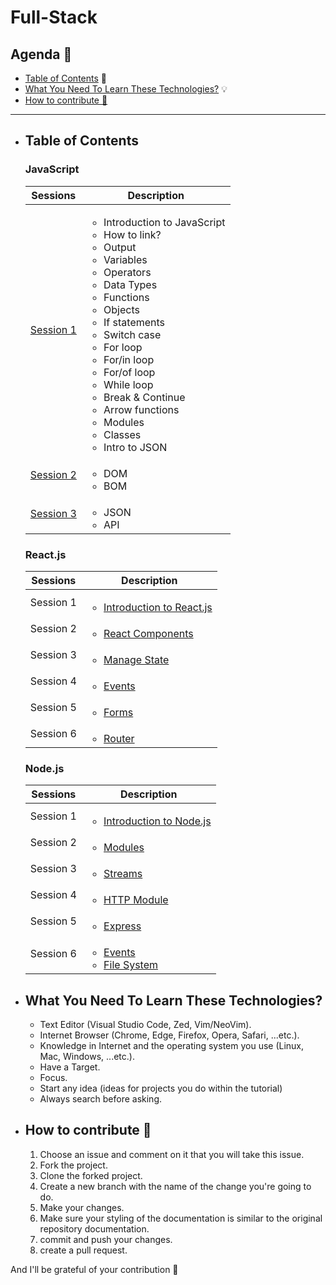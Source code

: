# Full-Stack

## Agenda 📑

- [Table of Contents](https://github.com/nadamedhat27/Full-Stack#table-of-contents) 🔖
- [What You Need To Learn These Technologies?](https://github.com/nadamedhat27/Full-Stack#what-you-need-to-learn-these-technologies) 💡
- [How to contribute 🤝](https://github.com/nadamedhat27/Full-Stack#how-to-contribute-)

----------------------------------------------------------------
- ## Table of Contents

  ### JavaScript
  | Sessions | Description |
  |------|------|
  | [Session 1](./Javascript/Session%201/) | <ul> <li>Introduction to JavaScript <li>How to link? <li> Output <li>Variables <li> Operators <li> Data Types <li> Functions <li> Objects <li> If statements <li> Switch case <li> For loop <li> For/in loop <li> For/of loop <li> While loop <li> Break & Continue <li> Arrow functions <li> Modules <li> Classes <li> Intro to JSON   </ul> |
  | [Session 2](./Javascript/Session%202/) | <ul> <li> DOM <li> BOM </ul> |
  | [Session 3](./Javascript/Session%203/) | <ul> <li> JSON <li> API </ul> |


  ### React.js
  | Sessions | Description |
  |------|------|
  | Session 1 | <ul> <li> [Introduction to React.js](./Front-End/React.js/introduction%20to%20React.js/) </ul> |
  | Session 2 | <ul> <li> [React Components](./Front-End/React.js/React%20Components/) </ul> |
  | Session 3 | <ul> <li> [Manage State](./Front-End/React.js/Manage%20State%20in%20React/) </ul> |
  | Session 4 | <ul> <li> [Events](./Front-End/React.js/React%20Events/) </ul> |
  | Session 5 | <ul> <li> [Forms](./Front-End/React.js/Forms%20in%20React.js/) </ul> |
  | Session 6 | <ul> <li> [Router](./Front-End/React.js/React%20Router/) </ul> |
  
  ### Node.js
  | Sessions | Description |
  |------|------|
  | Session 1 | <ul> <li> [Introduction to Node.js](./Back-End/Node.js/introduction%20to%20Node.js/) </ul> |
  | Session 2 | <ul> <li> [Modules](./Back-End/Node.js/modules/basic_modules/) </ul> |
  | Session 3 | <ul> <li> [Streams](./Back-End/Node.js/streams/) |
  | Session 4 | <ul> <li> [HTTP Module](./Back-End/Node.js/http%20module/) |
  | Session 5 | <ul> <li> [Express](./Back-End/Node.js/express) |
  | Session 6 | <ul> <li> [Events](./Back-End/Node.js/event) </li> <li> [File System](./Back-End/Node.js/file%20system) |

  

- ## What You Need To Learn These Technologies?
  
  - Text Editor (Visual Studio Code, Zed, Vim/NeoVim).
  - Internet Browser (Chrome, Edge, Firefox, Opera, Safari, ...etc.).
  - Knowledge in Internet and the operating system you use (Linux, Mac, Windows, ...etc.).
  - Have a Target.
  - Focus.
  - Start any idea (ideas for projects you do within the tutorial)
  - Always search before asking.

- ## How to contribute 🤝

  1. Choose an issue and comment on it that you will take this issue.
  2. Fork the project.
  3. Clone the forked project.
  4. Create a new branch with the name of the change you're going to do.
  5. Make your changes.
  6. Make sure your styling of the documentation is similar to the original repository documentation.
  7. commit and push your changes.
  8. create a pull request.

And I'll be grateful of your contribution 🌟
